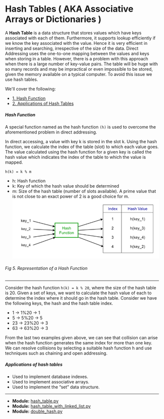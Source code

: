 # Hash Tables ( AKA Associative Arrays or Dictionaries )

A **Hash Table** is a data structure that stores values which have keys associated with each of them. Furthermore, it supports lookup efficiently if we know the key associated with the value. Hence it is very efficient in inserting and searching, irrespective of the size of the data.
Direct Addressing uses the one-to-one mapping between the values and keys when storing in a table. However, there is a problem with this approach when there is a large number of key-value pairs. The table will be huge with so many records and may be impractical or even impossible to be stored, given the memory available on a typical computer. To avoid this issue we use hash tables.

We'll cover the following:
* [1. Hash Function](#hash-function)
* [2. Applications of Hash Tables](#applications-of-hash-tables)

##### Hash Function
A special function named as the hash function ```(h)``` is used to overcome the aforementioned problem in direct addressing.

In direct accessing, a value with key k is stored in the slot k. Using the hash function, we calculate the index of the table (slot) to which each value goes. The value calculated using the hash function for a given key is called the hash value which indicates the index of the table to which the value is mapped.
```
h(k) = k % m
```

- h: Hash function
- k: Key of which the hash value should be determined
- m: Size of the hash table (number of slots available). A prime value that is not close to an exact power of 2 is a good choice for m.
![Hash Function](images/hash_function.png)
###### Fig 5. Representation of a Hash Function
_____________

Consider the hash function ```h(k) = k % 20```, where the size of the hash table is 20. Given a set of keys, we want to calculate the hash value of each to determine the index where it should go in the hash table. Consider we have the following keys, the hash and the hash table index.
- 1 → 1%20 → 1
- 5 → 5%20 → 5
- 23 → 23%20 → 3
- 63 → 63%20 → 3

From the last two examples given above, we can see that collision can arise when the hash function generates the same index for more than one key. We can resolve collisions by selecting a suitable hash function h and use techniques such as chaining and open addressing.

##### Applications of hash tables
- Used to implement database indexes.
- Used to implement associative arrays.
- Used to implement the “set” data structure.
_____________

- **Module:** [hash_table.py](hash_table.py)
- **Module:** [hash_table_with_linked_list.py](hash_table_with_linked_list.py)
- **Module:** [double_hash.py](double_hash.py)